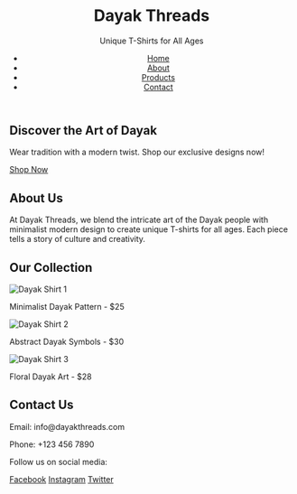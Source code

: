 <!DOCTYPE html>
<html lang="en">
<head>
  <meta charset="UTF-8">
  <meta name="viewport" content="width=device-width, initial-scale=1.0">
  <title>Dayak Threads</title>
  <link rel="stylesheet" href="styles.css">
</head>
<body>
  <header>
    <div class="logo">
      <h1>Dayak Threads</h1>
      <p>Unique T-Shirts for All Ages</p>
    </div>
    <nav>
      <ul>
        <li><a href="#home">Home</a></li>
        <li><a href="#about">About</a></li>
        <li><a href="#products">Products</a></li>
        <li><a href="#contact">Contact</a></li>
      </ul>
    </nav>
  </header>

  <section id="home">
    <div class="hero">
      <h2>Discover the Art of Dayak</h2>
      <p>Wear tradition with a modern twist. Shop our exclusive designs now!</p>
      <a href="#products" class="btn">Shop Now</a>
    </div>
  </section>

  <section id="about">
    <h2>About Us</h2>
    <p>
      At Dayak Threads, we blend the intricate art of the Dayak people with minimalist modern design to create unique T-shirts for all ages. Each piece tells a story of culture and creativity.
    </p>
  </section>

  <section id="products">
    <h2>Our Collection</h2>
    <div class="product-gallery">
      <div class="product">
        <img src="dayak-shirt1.jpg" alt="Dayak Shirt 1">
        <p>Minimalist Dayak Pattern - $25</p>
      </div>
      <div class="product">
        <img src="dayak-shirt2.jpg" alt="Dayak Shirt 2">
        <p>Abstract Dayak Symbols - $30</p>
      </div>
      <div class="product">
        <img src="dayak-shirt3.jpg" alt="Dayak Shirt 3">
        <p>Floral Dayak Art - $28</p>
      </div>
    </div>
  </section>

  <footer id="contact">
    <h2>Contact Us</h2>
    <p>Email: info@dayakthreads.com</p>
    <p>Phone: +123 456 7890</p>
    <p>Follow us on social media:</p>
    <div class="social-icons">
      <a href="#">Facebook</a>
      <a href="#">Instagram</a>
      <a href="#">Twitter</a>
    </div>
  </footer>
</body>
</html>
